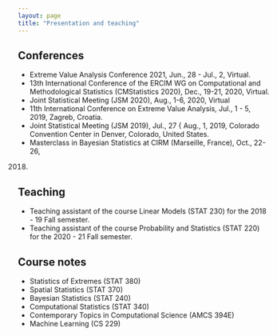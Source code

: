 ```yaml
---
layout: page
title: "Presentation and teaching"
---
```


## Conferences
- Extreme Value Analysis Conference 2021, Jun., 28 - Jul., 2, Virtual.
- 13th International Conference of the ERCIM WG on Computational and
Methodological Statistics (CMStatistics 2020), Dec., 19-21, 2020, Virtual.
- Joint Statistical Meeting (JSM 2020), Aug., 1-6, 2020, Virtual
- 11th International Conference on Extreme Value Analysis, Jul., 1 - 5, 2019,
Zagreb, Croatia.
- Joint Statistical Meeting (JSM 2019), Jul., 27 { Aug., 1, 2019, Colorado Convention
Center in Denver, Colorado, United States.
- Masterclass in Bayesian Statistics at CIRM (Marseille, France), Oct., 22-26,
2018. 

## Teaching 
- Teaching assistant of the course Linear Models (STAT 230) for the 2018 - 19 Fall semester.
- Teaching assistant of the course Probability and Statistics (STAT 220) for the
2020 - 21 Fall semester. 

## Course notes 
- Statistics of Extremes (STAT 380)
- Spatial Statistics (STAT 370)
- Bayesian Statistics (STAT 240)
- Computational Statistics (STAT 340)
- Contemporary Topics in Computational Science (AMCS 394E)
- Machine Learning (CS 229) 
